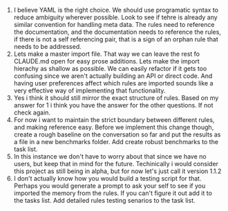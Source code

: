 1. I believe YAML is the right choice. We should use programatic syntax to reduce ambiguity wherever possible. Look to see if tehre is already any similar convention for handling meta data. The rules need to reference the documentation, and the documentation needs to reference the rules, if there is not a self referencing pair, that is a sign of an orphan rule that needs to be addressed.
2. Lets make a master import file. That way we can leave the rest fo CLAUDE.md open for easy prose additions. Lets make the import hierachy as shallow as possible. We can easily refactor if it gets too confusing since we aren't actually building an API or direct code. And having user preferences affect which rules are imported sounds like a very effective way of implementing that functionality.
3. Yes i think it should still mirror the exact structure of rules. Based on my answer for 1 i think you have the answer for the other questions. If not check again.
4. For now i want to maintain the strict boundary between different rules, and making reference easy. Before we implement this change though, create a rough baseline on the conversation so far and put the results as a file in a new benchmarks folder. Add create robust benchmarks to the task list.
5. In this instance we don't have to worry about that since we have no users, but keep that in mind for the future. Techinically i would consider this project as still being in alpha, but for now let's just call it version 1.1.2
6. I don't actually know how you would build a testing script for that. Perhaps you would generate a prompt to ask your self to see if you imported the memory from the rules. If you can't figure it out add it to the tasks list. Add detailed rules testing senarios to the task list.